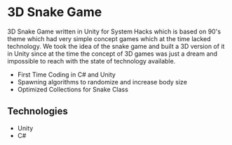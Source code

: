 # 3D Snake Game

3D Snake Game written in Unity for System Hacks which is based on 90's theme which had very simple concept games which at the time lacked technology. We took the idea of the snake game and built a 3D version of it in Unity since at the time the concept of 3D games was just a dream and impossible to reach with the state of technology available.

- First Time Coding in C# and Unity
- Spawning algorithms to randomize and increase body size
- Optimized Collections for Snake Class

## Technologies
- Unity
- C#
